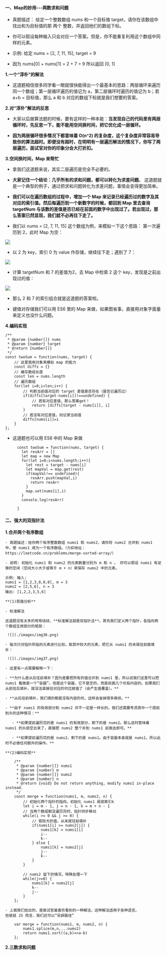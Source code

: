 #### 一、Map的妙用---两数求和问题 ####

- 真题描述： 给定一个整数数组 nums 和一个目标值 target，请你在该数组中找出和为目标值的那 两个 整数，并返回他们的数组下标。

- 你可以假设每种输入只会对应一个答案。但是，你不能重复利用这个数组中同样的元素。

- 示例: 给定 nums = [2, 7, 11, 15], target = 9

- 因为 nums[0] + nums[1] = 2 + 7 = 9 所以返回 [0, 1]

**1.一个“淳朴”的解法**

- 这道题相信很多同学看一眼就很快能得出一个最基本的思路：两层循环来遍历同一个数组；第一层循环遍历的值记为 a，第二层循环时遍历的值记为 b；若 a+b = 目标值，那么 a 和 b 对应的数组下标就是我们想要的答案。

**2.对“淳朴”解法的反思**

- 大家以后做算法题的时候，要有这样的一种本能：**当发现自己的代码里有两层循环时，先反思一下，能不能用空间换时间，把它优化成一层循环。**

- **因为两层循环很多情况下都意味着 O(n^2) 的复杂度，这个复杂度非常容易导致你的算法超时。即便没有超时，在明明有一层遍历解法的情况下，你写了两层遍历，面试官对你的印象分会大打折扣。**

**3.空间换时间，Map 来帮忙**

- 拿我们这道题来说，其实二层遍历是完全不必要的。

- **大家记住一个结论：几乎所有的求和问题，都可以转化为求差问题**。 这道题就是一个典型的例子，通过把求和问题转化为求差问题，事情会变得更加简单。

- **我们可以在遍历数组的过程中，增加一个 Map 来记录已经遍历过的数字及其对应的索引值。然后每遍历到一个新数字的时候，都回到 Map 里去查询 targetNum 与该数的差值是否已经在前面的数字中出现过了。若出现过，那么答案已然显现，我们就不必再往下走了。**

- 我们以 nums = [2, 7, 11, 15] 这个数组为例，来模拟一下这个思路：
第一次遍历到 2，此时 Map 为空：

 ![](./images/img33.png)

- 以 2 为 key，索引 0 为 value 作存储，继续往下走；遇到了 7：

 ![](./images/img34.png)

- 计算 targetNum 和 7 的差值为2，去 Map 中检索 2 这个 key，发现是之前出现过的值：

 ![](./images/img35.png) 

- 那么 2 和 7 的索引组合就是这道题的答案啦。

- 键值对存储我们可以用 ES6 里的 Map 来做，如果图省事，直接用对象字面量来定义也没什么问题。

**4.编码实现**

	/**
	 * @param {number[]} nums
	 * @param {number} target
	 * @return {number[]}
	 */
	const twoSum = function(nums, target) {
	    // 这里我用对象来模拟 map 的能力
	    const diffs = {}
	    // 缓存数组长度
	    const len = nums.length
	    // 遍历数组
	    for(let i=0;i<len;i++) {
	        // 判断当前值对应的 target 差值是否存在（是否已遍历过）
	        if(diffs[target-nums[i]]!==undefined) {
	            // 若有对应差值，那么答案get！
	            return [diffs[target - nums[i]], i]
	        }
	        // 若没有对应差值，则记录当前值
	        diffs[nums[i]]=i
	    }
	};

- 这道题也可以用 ES6 中的 Map 来做

		const twoSum = function(nums, target) {
		  let resArr = []
		  let map = new Map
		  for(let i=0;i<nums.length;i++){
		    let rest = target - nums[i]
		    let mapVal = map.get(rest)
		    if(mapVal!== undefined){
		      resArr.push(mapVal,i)
		      return resArr
		    }
		    map.set(nums[i],i)
		  }
		  console.log(resArr)
		  
		}


#### 二、强大的双指针法 ####

**1.合并两个有序数组**

	- 真题描述：给你两个有序整数数组 nums1 和 nums2，请你将 nums2 合并到 nums1 中，使 nums1 成为一个有序数组。（力扣地址：https://leetcode.cn/problems/merge-sorted-array/）

	- 说明: 初始化 nums1 和 nums2 的元素数量分别为 m 和 n 。 你可以假设 nums1 有足够的空间（空间大小大于或等于 m + n）来保存 nums2 中的元素。
	
	示例: 输入:
	nums1 = [1,2,3,0,0,0], m = 3
	nums2 = [2,5,6], n = 3
	输出: [1,2,2,3,5,6]

	**(1)思路分析**

	- 标准解法
	
	这道题没有太多的弯弯绕绕，**标准解法就是双指针法**。首先我们定义两个指针，各指向两个数组生效部分的尾部：
	
	 ![](./images/img36.png) 
	
	- 每次只对指针所指的元素进行比较。取其中较大的元素，把它从 nums1 的末尾往前面填补：
	
	 ![](./images/img37.png) 
	
	- 这里有一点需要解释一下：
	
	- **为什么是从后往前填补？因为是要把所有的值合并到 nums1 里，所以说我们这里可以把 nums1 看做是一个“容器”。但是这个容器，它不是空的，而是前面几个坑有内容的。如果我们从前往后填补，就没法直接往对应的坑位赋值了（会产生值覆盖）。**
	
	- **从后往前填补，我们填的都是没有内容的坑，这样会省掉很多麻烦。**
	
	- **由于 nums1 的有效部分和 nums2 并不一定是一样长的。我们还需要考虑其中一个提前到头的这种情况：**
	
	   - **如果提前遍历完的是 nums1 的有效部分，剩下的是 nums2。那么这时意味着 nums1 的头部空出来了，直接把 nums2 整个补到 nums1 前面去即可。**
	
	   - **如果提前遍历完的是 nums2，剩下的是 nums1。由于容器本身就是 nums1，所以此时不必做任何额外的操作。**
	
	**(2)编码实现**
	
		/**
		 * @param {number[]} nums1
		 * @param {number} m
		 * @param {number[]} nums2
		 * @param {number} n
		 * @return {void} Do not return anything, modify nums1 in-place instead.
		 */
		const merge = function(nums1, m, nums2, n) {
		    // 初始化两个指针的指向，初始化 nums1 尾部索引k
		    let i = m - 1, j = n - 1, k = m + n - 1
		    // 当两个数组都没遍历完时，指针同步移动
		    while(i >= 0 && j >= 0) {
		        // 取较大的值，从末尾往前填补
		        if(nums1[i] >= nums2[j]) {
		            nums1[k] = nums1[i] 
		            i-- 
		            k--
		        } else {
		            nums1[k] = nums2[j] 
		            j-- 
		            k--
		        }
		    }
		    
		    // nums2 留下的情况，特殊处理一下 
		    while(j>=0) {
		        nums1[k] = nums2[j]  
		        k-- 
		        j--
		    }
		};
	
	- 上面我们给出的，是面试官最喜欢看到的一种解法，这种解法适用于各种语言。
	但是就 JS 而言，我们还可以“另辟蹊径”
	
		var merge = function(nums1, m, nums2, n) {
		    nums1.splice(m,n,...nums2)
		    return nums1.sort((a,b)=>a-b)
		};


**2.三数求和问题**

